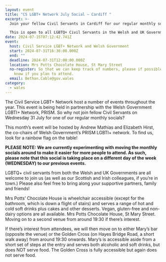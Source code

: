 ```yaml
---
layout: event
title: "CS LGBT+ Network July Social – Cardiff "
excerpt: >-
  Join your fellow Civil Servants in Cardiff for our regular monthly socials. 

  This is open to all LGBTQ+ Civil Servants in the Welsh and UK Governments and Wider Public Sector, along with their supportive family and friends.
date: 2024-07-15T07:12:42.741Z
event:
  host: Civil Service LGBT+ Network and Welsh Government
  start: 2024-07-31T16:30:00.000Z
  end: ""
  deadline: 2024-07-31T12:00:00.000Z
  location: Mrs Potts Chocolate House, St Mary Street
  no-register: So that we can keep track of numbers, please if possible let us
    know if you plan to attend.
  email: Bethan.Cable@gov.wales
category:
  - wales
---
```

The Civil Service LGBT+ Network host a number of events throughout the year. This event is being held in partnership with the Welsh Government LGBTI+ Network, PRISM. So why not join fellow Civil Servants on Wednesday 31 July for one of our regular monthly socials?

This month’s event will be hosted by Andrew Mathias and Elizabeth Hirst, the co-chairs of Welsh Government’s PRISM LGBTI+ network. To find us, look for a rainbow flag on the table!

**PLEASE NOTE: We are currently experimenting with moving the monthly socials around to make it easier for more people to attend. As such, please note that this social is taking place on a different day of the week (WEDNESDAY) to our previous events.**

LGBTQ+ civil servants from both the Welsh and UK Governments are all welcome to join us (as well as our Scottish and Irish colleagues, if you’re in town.) Please also feel free to bring along your supportive partners, family and friends!

Mrs Potts’ Chocolate House is wheelchair accessible (except for the bathroom, which is down a flight of stairs) and serves a range of hot and cold soft drinks plus cakes and other desserts. Vegan, gluten-free and non-dairy options are all available. Mrs Potts Chocolate House, St Mary Street. Moving on to a second venue from around 19:30 if there’s interest.

If there’s interest from attendees, we will then move on to either Mary’s bar (opposite the venue) or the Golden Cross (on Hayes Bridge Road, a short walk away) from around 19:30 onwards. Mary’s is accessible aside from a short set of steps at the entry and serves both alcoholic and soft drinks, but does NOT serve food. The Golden Cross is fully accessible but again does not serve food.